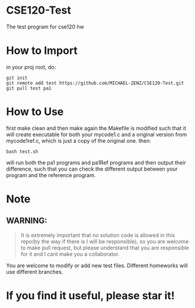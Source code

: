 # CSE120-Test
The test program for cse120 hw

# How to Import
in your proj root, do:
```
git init
git remote add test https://github.com/MICHAEL-ZENZ/CSE120-Test.git
git pull test pa1
```

# How to Use
first make clean and then make again
the Makefile is modified such that it will create executable for both your mycode1.c and a original version from mycode1ref.c, which is just a copy of the original one.
then:
```
bash test.sh
```
will run both the pa1 programs and pa1Ref programs and then output their difference, such that you can check the different output between your program and the reference program.

# Note
## WARNING:
> It is extremely important that no solution code is allowed in this repo(by the way if there is I will be responsible), so you are welcome to make pull request, but please understand that you are responsible for it and I cant make you a collaborator.

You are welcome to modify or add new test files.
Different homeworks will use different branches.

# If you find it useful, please star it!
